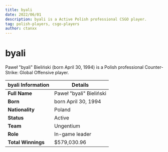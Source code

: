 ```yaml
---
title: byali
date: 2022/06/01
description: byali is a Active Polish professional CSGO player.
tag: polish-players, csgo-players
author: ctanxx
---
```


# byali

Paweł "byali" Bieliński (born April 30, 1994) is a Polish professional Counter-Strike: Global Offensive player.

| **byali Information** | **Details**            |
| -------------------- | ----------------------- |
| **Full Name**        | Paweł "byali" Bieliński |
| **Born**             | born April 30, 1994     |
| **Nationality**      | Poland                  |
| **Status**           | Active                  |
| **Team**             | Ungentium               |
| **Role**             | In-game leader          |
| **Total Winnings**   | $579,030.96             |